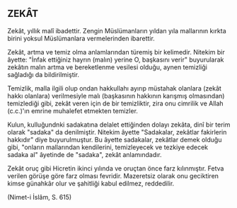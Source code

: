 ## ZEKÂT

Zekât, yıllık malî ibadettir. Zengin Müslümanla­rın yıldan yıla mallarının kırkta birini yoksul Müslümanlara vermelerinden ibarettir.

Zekât, artma ve temiz olma anlamlarından türe­miş bir kelimedir. Nitekim bir âyette: "İnfak etti­ğiniz hayrın (malın) yerine O, başkasını verir" buyurularak zekâtın malın artma ve bereketlenme vesilesi olduğu, aynen temizliği sağladığı da bil­dirilmiştir.

Temizlik, malla ilgili olup ondan hakkullahı ayırıp müstahak olanlara (zekât hakkı olanlara) verilmesiyle malı (başkasının hakkının karışmış olmasından) temizlediği gibi, zekât veren için de bir temizliktir, zira onu cimrilik ve Allah (c.c.)'ın emrine muhalefet etmekten temizler.

Kulun, kulluğundnki sadakatına delalet ettiğin­den dolayı zekâta, dinî bir terim olarak "sadaka" da denilmiştir. Nitekim âyette "Sadakalar, zekâtlar fakirlerin hakkıdır" diye buyurulmuştur. Bu âyette sadakalar, zekâtlar demek olduğu gibi, "onların mallarından kendilerini, temizleyecek ve tezkiye edecek sadaka al" âyetinde de "sadaka", zekât anlamındadır.

Zekât oruç gibi Hicretin ikinci yılında ve oruç­tan önce farz kılınmıştır. Fetva verilen görüşe gö­re farz olması fevridir. Mazeretsiz olarak onu ge­ciktiren kimse günahkâr olur ve şahitliği kabul edilmez, reddedilir.

(Nimet-i İslâm, S. 615)
